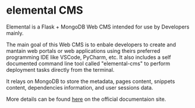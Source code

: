 # elemental CMS

Elemental is a Flask + MongoDB Web CMS intended for use by Developers mainly.

The main goal of this Web CMS is to enbale developers to create and mantain web portals or web applications using theirs preferred programming IDE like VSCode, PyCharm, etc. It also includes a self documented command line tool called "elemental-cms" to perform deployment tasks directly from the terminal.

It relays on MongoDB to store the metadata, pages content, snippets content, dependencies information, and user sessions data.

More details can be found [here](https://paranoid-software.getoutline.com/share/a300ec8e-4bc6-47c0-aba0-fbe1f80f1623) on the official documentaion site.
